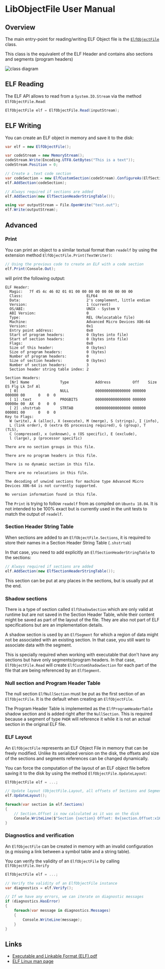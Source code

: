 # LibObjectFile User Manual

## Overview

The main entry-point for reading/writing ELF Object file is the [`ElfObjectFile`](https://github.com/xoofx/LibObjectFile/blob/master/src/LibObjectFile/Elf/ElfObjectFile.cs) class.

This class is the equivalent of the ELF Header and contains also sections and segments (program headers)

![class diagram](class_diagram.png)

## ELF Reading

The ELF API allows to read from a `System.IO.Stream` via the method `ElfObjectFile.Read`:

```C#
ElfObjectFile elf = ElfObjectFile.Read(inputStream);
``` 

## ELF Writing

You can create an ELF object in memory and save it to the disk:

```c#
var elf = new ElfObjectFile();

var codeStream = new MemoryStream();
codeStream.Write(Encoding.UTF8.GetBytes("This is a text"));
codeStream.Position = 0;

// Create a .text code section
var codeSection = new ElfCustomSection(codeStream).ConfigureAs(ElfSectionSpecialType.Text);
elf.AddSection(codeSection);

// Always required if sections are added
elf.AddSection(new ElfSectionHeaderStringTable());

using var outputStream = File.OpenWrite("test.out");
elf.Write(outputStream);
```

## Advanced

### Print

You can print an object to a similar textual format than `readelf` by using the extension method `ElfObjectFile.Print(TextWriter)`:

```c#
// Using the previous code to create an ELF with a code section
elf.Print(Console.Out);
```

will print the following output:

``` 
ELF Header:
  Magic:   7f 45 4c 46 02 01 01 00 00 00 00 00 00 00 00 00 
  Class:                             ELF64
  Data:                              2's complement, little endian
  Version:                           1 (current)
  OS/ABI:                            UNIX - System V
  ABI Version:                       0
  Type:                              REL (Relocatable file)
  Machine:                           Advanced Micro Devices X86-64
  Version:                           0x1
  Entry point address:               0x0
  Start of program headers:          0 (bytes into file)
  Start of section headers:          0 (bytes into file)
  Flags:                             0x0
  Size of this header:               0 (bytes)
  Size of program headers:           0 (bytes)
  Number of program headers:         0
  Size of section headers:           0 (bytes)
  Number of section headers:         3
  Section header string table index: 2

Section Headers:
  [Nr] Name              Type            Address          Off    Size   ES Flg Lk Inf Al
  [ 0]                   NULL            0000000000000000 000000 000000 00      0   0  0
  [ 1] .text             PROGBITS        0000000000000000 000000 00000e 00  AX  0   0  0
  [ 2] .shstrtab         STRTAB          0000000000000000 000000 000001 00      0   0  0
Key to Flags:
  W (write), A (alloc), X (execute), M (merge), S (strings), I (info),
  L (link order), O (extra OS processing required), G (group), T (TLS),
  C (compressed), x (unknown), o (OS specific), E (exclude),
  l (large), p (processor specific)

There are no section groups in this file.

There are no program headers in this file.

There is no dynamic section in this file.

There are no relocations in this file.

The decoding of unwind sections for machine type Advanced Micro Devices X86-64 is not currently supported.

No version information found in this file.
```

The `Print` is trying to follow `readelf` from as compiled on `Ubuntu 18.04`. It is not intended to be 100% exact but is currently used in the unit tests to match the output of `readelf`.

### Section Header String Table

When sections are added to an `ElfObjectFile.Sections`, it is required to store their names in a Section Header String Table (`.shstrtab`)

In that case, you need to add explicitly an `ElfSectionHeaderStringTable` to the sections:

```C#
// Always required if sections are added
elf.AddSection(new ElfSectionHeaderStringTable());
```

This section can be put at any places in the sections, but is usually put at the end.

### Shadow sections

There is a type of section called `ElfShadowSection` which are only valid at runtime but are not saved in the Section Header Table, while their content might be saved as part of the layout of the file. They are also not part of ELF specifications but are an implementation details.

A shadow section is used by an `ElfSegment` for which a region of data might not be associated with an existing section. In that case, you still want to associate data with the segment.

This is specially required when working with executable that don't have any sections but have only segments/program headers. In that case, `ElfObjectFile.Read` will create `ElfCustomShadowSection` for each part of the file that are being referenced by an `ElfSegment`.

### Null section and Program Header Table

The null section `ElfNullSection` must be put as the first section of an `ElfObjectFile`. It is the default when creating an `ElfObjectFile`.

The Program Header Table is implemented as the `ElfProgramHeaderTable` shadow section and is added right after the `NullSection`. This is required because a segment of type `PHDR` will reference it while it is not an actual section in the original ELF file.

### ELF Layout

An `ElfObjectFile` represents an ELF Object File in memory that can be freely modified. Unlike its serialized version on the disk, the offsets and size of the sections and segments references can be changed dynamically.

You can force the computation of the layout of an ELF object file before saving it to the disk by using the method `ElfObjectFile.UpdateLayout`:

```C#
ElfObjectFile elf = ...;

// Update layout (ObjectFile.Layout, all offsets of Sections and Segments)
elf.UpdateLayout();

foreach(var section in elf.Sections)
{
    // Section.Offset is now calculated as it was on the disk
    Console.WriteLine($"Section {section} Offset: 0x{section.Offset:x16}");
}
```

### Diagnostics and verification

An `ElfObjectFile` can be created in memory with an invalid configuration (e.g missing a link between a symbol table and a string table).

You can verify the validity of an `ElfObjectFile` by calling `ElfObjectFile.Verify`

```C#
ElfObjectFile elf = ...;

// Verify the validity of an ElfObjectFile instance
var diagnostics = elf.Verify();

// If we have any errors, we can iterate on diagnostic messages
if (diagnostics.HasError)
{
    foreach(var message in diagnostics.Messages)
    {
        Console.WriteLine(message);
    }
}
```

## Links

- [Executable and Linkable Format (ELF).pdf](http://www.skyfree.org/linux/references/ELF_Format.pdf)
- [ELF Linux man page](http://man7.org/linux/man-pages/man5/elf.5.html)